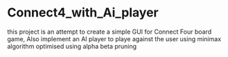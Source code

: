# Connect4_with_Ai_player
this project is an attempt to create a simple GUI for Connect Four board game, Also implement an AI player to playe against the user using minimax algorithm optimised using alpha beta pruning
